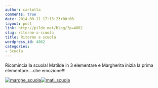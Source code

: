 ```yaml
---
author: carlotta
comments: true
date: 2014-09-11 17:13:23+00:00
layout: post
link: http://pilde.net/blog/?p=4862
slug: ritorno-a-scuola
title: Ritorno a scuola
wordpress_id: 4862
categories:
- Scuola
---
```


Ricomincia la scuola! Matilde in 3 elementare e Margherita inizia la prima elementare....che emozione!!!

[![marghe_scuola](http://pilde.net/blog/wp-content/uploads/2014/12/marghe_scuola.jpg)](http://pilde.net/blog/wp-content/uploads/2014/12/marghe_scuola.jpg)[![mati_scuola](http://pilde.net/blog/wp-content/uploads/2014/12/mati_scuola.jpg)](http://pilde.net/blog/wp-content/uploads/2014/12/mati_scuola.jpg)
